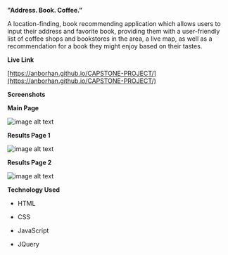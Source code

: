 **"Address. Book. Coffee."**

A location-finding, book recommending application which allows users to input their address and favorite book, providing them with a user-friendly list of coffee shops and bookstores in the area, a live map, as well as a recommendation for a book they might enjoy based on their tastes.

**Live Link**

[https://anborhan.github.io/CAPSTONE-PROJECT/](https://anborhan.github.io/CAPSTONE-PROJECT/)

**Screenshots**

**Main Page**

![image alt text](image_0.png)

**Results Page 1**

![image alt text](image_1.png)

**Results Page 2**

![image alt text](image_2.png)

**Technology Used**

* HTML

* CSS

* JavaScript

* JQuery

